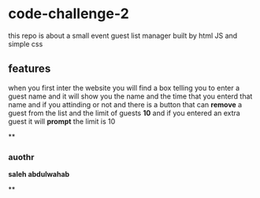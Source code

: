 # code-challenge-2

this repo is about a small event guest list manager built by html JS and simple css

## features
when you first inter the website you will find a box telling you to enter a guest name and
it will show you the name and the time that you enterd that name and if you attinding or not and there is a button that can **remove** a guest from the list and the limit of guests **10** 
and if you entered an extra guest it will  **prompt** the limit is 10


**

### auothr
**saleh abdulwahab**

**
